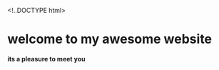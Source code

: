 <!..DOCTYPE html>
   <html>
         <head>
           <title>script in j.s</title>
  </head>
         <body>
           <h1>welcome to my awesome website</h1>
           <p1><b>its a pleasure to  meet you</p1>
             </body>
           </html>
